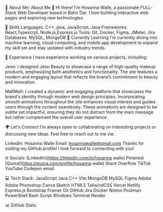 💫 About Me:
About Me
👋 Hi there! I'm Hosanna Walle, a passionate FULL-Stack Web Developer based in Bahir Dar. I love building interactive web pages and exploring new technologies.

🔧 Skills
Languages: C++, java, JavaScript, Java
Frameworks: React,Typescrpt, Node.js,Express.js
Tools: Git, Docker, Figma, JMeter, Jira
Databases: MySQL, MongoDB
🌱 Currently Learning
I'm currently diving into machine learning, cloud computing, and mobile app development to expand my skill set and stay updated with industry trends.

💼 Experience
I have experience working on various projects, including:

Jeon: I designed Jeon Beauty to showcase a range of high-quality makeup products, emphasizing both aesthetics and functionality. The site features a modern and engaging layout that reflects the brand’s commitment to beauty and innovation.

MafiMafi: I created a dynamic and engaging platform that showcases the brand's identity through modern web design principles. Incorporating smooth animations throughout the site enhances visual interest and guides users through the content seamlessly. These animations are designed to be subtle yet impactful, ensuring they do not distract from the main message but rather complement the overall user experience.

🌍 Let's Connect
I’m always open to collaborating on interesting projects or discussing new ideas. Feel free to reach out to me via:

LinkedIn: Hosanna Walle
Email: hosannawalle@gmail.com
Thanks for visiting my GitHub profile! I look forward to connecting with you!

🌐 Socials:
[LinkedIn](https://linkedin.com/in/hosanna walle) Pinterest [Quora](https://quora.com/profile/hosanna walle) Stack Overflow TikTok YouTube Codepen email

💻 Tech Stack:
JavaScript Java C++ Vite MongoDB MySQL Figma Adobe Adobe Photoshop Canva Sketch HTML5 TailwindCSS Vercel Netlify Express.js Bootstrap Framer Git GitHub Jira Docker Notion Postman PowerShell Bash Script Windows Terminal Render

📊 GitHub Stats:




